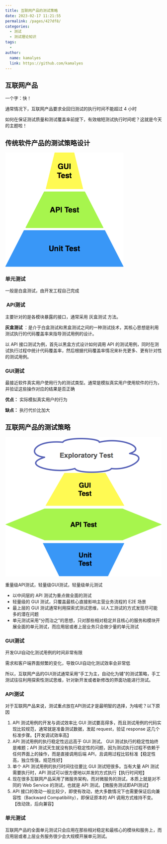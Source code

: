 ```yaml
---
title: 互联网产品的测试策略
date: 2023-02-17 11:21:55
permalink: /pages/427df8/
categories:
  - 测试
  - 测试理论知识
tags:
  - 
author: 
  name: kamalyes
  link: https://github.com/kamalyes
---
```

互联网产品
-----

一个字：快！

通常情况下，互联网产品要求全回归测试的执行时间不能超过 4 小时

如何在保证测试质量和测试覆盖率前提下，有效缩短测试执行时间呢？这就是今天的主题啦！

传统软件产品的测试策略设计
-------------

![](../../assets/images/testing/1896876-20200117203831721-120357795.png)

### 单元测试

一般是白盒测试，由开发工程自己完成

###  API测试

主要针对的是各模块暴露的接口，通常采用 灰盒测试 方法。

**灰盒测试** ：是介于白盒测试和黑盒测试之间的一种测试技术，其核心思想是利用测试执行的代码覆盖率来指导测试用例的设计。

以 API 接口测试为例，首先以黑盒方式设计如何调用 API 的测试用例，同时在测试执行过程中统计代码覆盖率，然后根据代码覆盖率情况来补充更多、更有针对性的测试用例。

### GUI测试

最接近软件真实用户使用行为的测试类型。通常是模拟真实用户使用软件的行为，并验证这些操作对应的结果是否正确

**优点：** 实际模拟真实用户的行为

**缺点：** 执行代价比加大

互联网产品的测试策略
----------

![](../../assets/images/testing/1896876-20200117203351565-1560716277.png)

重量级API测试，轻量级GUI测试，轻量级单元测试 

*   以中间层的 API 测试为重点做全面的测试
*   轻量级的 GUI 测试，只覆盖最核心直接影响主营业务流程的 E2E 场景
*   最上层的 GUI 测试通常利用探索式测试思维，以人工测试的方式发现尽可能多的潜在问题
*   单元测试采用“分而治之”的思想，只对那些相对稳定并且核心的服务和模块开展全面的单元测试，而应用层或者上层业务只会做少量的单元测试

### GUI测试

开发GUI自动化测试用例的时间非常有限

需求和客户端界面频繁的变化，导致GUI自动化测试效率会非常低

所以，互联网产品的GUI测试通常采用“手工为主，自动化为辅”的测试策略，手工测试往往利用探索性测试思维，针对新开发或者新修改的界面功能进行测试。

### API测试

对于互联网产品来说，测试重点放在API测试才是最明智的选择，为啥呢？以下原因

1.  API 测试用例的开发与调试效率比 GUI 测试要高得多，而且测试用例的代码实现比较规范，通常就是准备测试数据，发起 request，验证 response 这几个标准步骤。【开发调试效率高】
2.  API 测试用例的执行稳定性远远高于 GUI 测试。 GUI 测试执行的稳定性始终是难题；API 测试天生就没有执行稳定性的问题，因为测试执行过程不依赖于任何界面上的操作，而是直接调用后端 API，且调用过程比较标准【稳定性高，独立性强，规范性好】
3.  单个 API 测试用例的执行时间往往要比 GUI 测试短很多。当有大量 API 测试需要执行时，API 测试可以很方便地以并发的方式执行【执行时间短】
4.  现在很多互联网产品采用了微服务架构，而对微服务的测试，本质上就是对不同的 Web Service 的测试，也就是 API 测试。【微服务测试即API测试】
5.  API 接口的改动一般比较少，即使有改动，绝大多数情况下也需要保证后向兼容性（Backward Compatibility），即保证原本的 API 调用方式维持不变。【改动效，后向兼容】

### 单元测试

互联网产品的全面单元测试只会应用在那些相对稳定和最核心的模块和服务上，而应用层或者上层业务服务很少会大规模开展单元测试。
